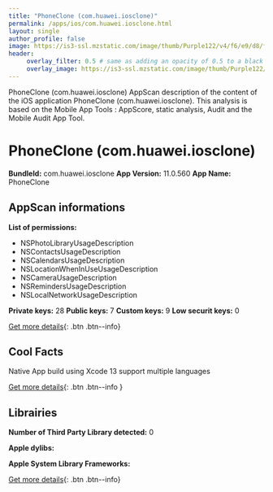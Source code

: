```yaml
---
title: "PhoneClone (com.huawei.iosclone)"
permalink: /apps/ios/com.huawei.iosclone.html
layout: single
author_profile: false
image: https://is3-ssl.mzstatic.com/image/thumb/Purple122/v4/f6/e9/d8/f6e9d83e-eace-54e2-977a-d4765a0a4fa6/AppIcon-1x_U007emarketing-0-6-0-85-220.png/512x512bb.jpg
header: 
     overlay_filter: 0.5 # same as adding an opacity of 0.5 to a black background
     overlay_image: https://is3-ssl.mzstatic.com/image/thumb/Purple122/v4/f6/e9/d8/f6e9d83e-eace-54e2-977a-d4765a0a4fa6/AppIcon-1x_U007emarketing-0-6-0-85-220.png/512x512bb.jpg
---
```

PhoneClone (com.huawei.iosclone) AppScan description of the content of the iOS application PhoneClone (com.huawei.iosclone). This analysis is based on the Mobile App Tools : AppScore, static analysis, Audit and the Mobile Audit App Tool.

# PhoneClone (com.huawei.iosclone)

**BundleId:** com.huawei.iosclone
**App Version:** 11.0.560
**App Name:** PhoneClone


## AppScan informations 

**List of permissions:** 
- NSPhotoLibraryUsageDescription
- NSContactsUsageDescription
- NSCalendarsUsageDescription
- NSLocationWhenInUseUsageDescription
- NSCameraUsageDescription
- NSRemindersUsageDescription
- NSLocalNetworkUsageDescription
  
  
**Private keys:** 28
**Public keys:** 7
**Custom keys:** 9
**Low securit keys:** 0
  
[Get more details](/pricing.html){: .btn .btn--info}

## Cool Facts

Native App
build using Xcode 13
support multiple languages
  
[Get more details](/pricing.html){: .btn .btn--info }

## Librairies 
**Number of Third Party Library detected:** 0


**Apple dylibs:**


**Apple System Library Frameworks:**


  
[Get more details](/pricing.html){: .btn .btn--info}

